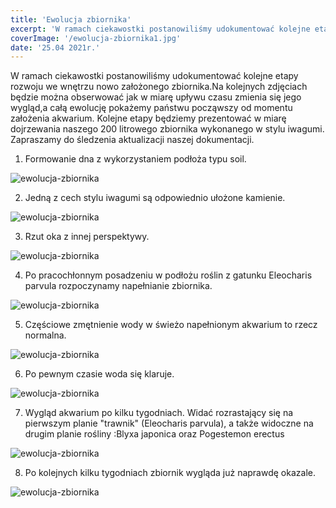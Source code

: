```yaml
---
title: 'Ewolucja zbiornika'
excerpt: 'W ramach ciekawostki postanowiliśmy udokumentować kolejne etapy rozwoju we wnętrzu nowo założonego zbiornika.Na kolejnych zdjęciach będzie można obserwować jak w miarę upływu czasu zmienia się jego wygląd,a całą ewolucję pokażemy państwu począwszy od momentu założenia akwarium.'
coverImage: '/ewolucja-zbiornika1.jpg'
date: '25.04 2021r.'
---
```


W ramach ciekawostki postanowiliśmy udokumentować kolejne etapy rozwoju we wnętrzu nowo założonego zbiornika.Na kolejnych zdjęciach będzie można obserwować jak w miarę upływu czasu zmienia się jego wygląd,a całą ewolucję pokażemy państwu począwszy od momentu założenia akwarium. Kolejne etapy będziemy prezentować w miarę dojrzewania naszego 200 litrowego zbiornika wykonanego w stylu iwagumi. Zapraszamy do śledzenia aktualizacji naszej dokumentacji.

1. Formowanie dna z wykorzystaniem podłoża typu soil.

![ewolucja-zbiornika](/ewolucja-zbiornika1.jpg)

2. Jedną z cech stylu iwagumi są odpowiednio ułożone kamienie.

![ewolucja-zbiornika](/ewolucja-zbiornika2.jpg)

3. Rzut oka z innej perspektywy.

![ewolucja-zbiornika](/ewolucja-zbiornika3.jpg)

4. Po pracochłonnym posadzeniu w podłożu roślin z gatunku Eleocharis parvula rozpoczynamy napełnianie zbiornika.

![ewolucja-zbiornika](/ewolucja-zbiornika4.jpg)

5. Częściowe zmętnienie wody w świeżo napełnionym akwarium to rzecz normalna.

![ewolucja-zbiornika](/ewolucja-zbiornika5.jpg)

6. Po pewnym czasie woda się klaruje.

![ewolucja-zbiornika](/ewolucja-zbiornika6.jpg)

7. Wygląd akwarium po kilku tygodniach. Widać rozrastający się na pierwszym planie "trawnik" (Eleocharis parvula), a także widoczne na drugim planie rośliny :Blyxa japonica oraz Pogestemon erectus

![ewolucja-zbiornika](/ewolucja-zbiornika7.jpg)

8. Po kolejnych kilku tygodniach zbiornik wygląda już naprawdę okazale.

![ewolucja-zbiornika](/ewolucja-zbiornika8.jpg)